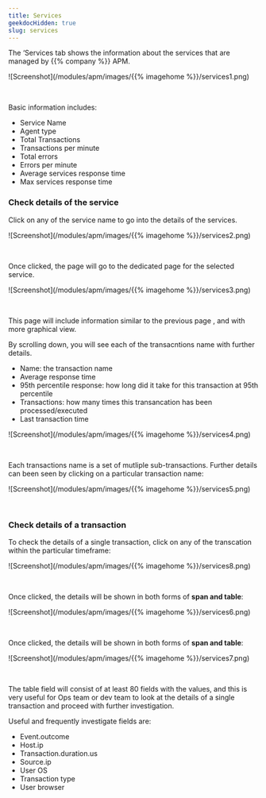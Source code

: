 ```yaml
---
title: Services
geekdocHidden: true
slug: services
---
```


The ‘Services tab shows the information about the services that are managed by {{% company %}} APM.

![Screenshot](/modules/apm/images/{{% imagehome %}}/services1.png)

&nbsp;

Basic information includes:
* Service Name
* Agent type
* Total Transactions
* Transactions per minute
* Total errors
* Errors per minute
* Average services response time
* Max services response time

### Check details of the service
Click on any of the service name to go into the details of the services.

![Screenshot](/modules/apm/images/{{% imagehome %}}/services2.png)

&nbsp;

Once clicked, the page will go to the dedicated page for the selected service.

![Screenshot](/modules/apm/images/{{% imagehome %}}/services3.png)

&nbsp;

This page will include information similar to the previous page , and with more graphical view.

By scrolling down, you will see each of the transacntions name with further details.
* Name: the transaction name
* Average response time
* 95th percentile response: how long did it take for this transaction at 95th percentile
* Transactions: how many times this transancation has been processed/executed
* Last transaction time

![Screenshot](/modules/apm/images/{{% imagehome %}}/services4.png)

&nbsp;

Each transactions name is a set of mutliple sub-transactions. Further details can been seen by clicking on a particular transaction name:

![Screenshot](/modules/apm/images/{{% imagehome %}}/services5.png)

&nbsp;

### Check details of a transaction
To check the details of a single transaction, click on any of the transcation within the particular timeframe:

![Screenshot](/modules/apm/images/{{% imagehome %}}/services8.png)

&nbsp;

Once clicked, the details will be shown in both forms of <strong>span and table</strong>: 

![Screenshot](/modules/apm/images/{{% imagehome %}}/services6.png)

&nbsp;

Once clicked, the details will be shown in both forms of <strong>span and table</strong>: 

![Screenshot](/modules/apm/images/{{% imagehome %}}/services7.png)

&nbsp;

The table field will consist of at least 80 fields with the values, and this is very useful for Ops team or dev team to look at the details of a single transaction and proceed with further investigation.

Useful and frequently investigate fields are:
* Event.outcome
* Host.ip
* Transaction.duration.us
* Source.ip
* User OS
* Transaction type
* User browser 
